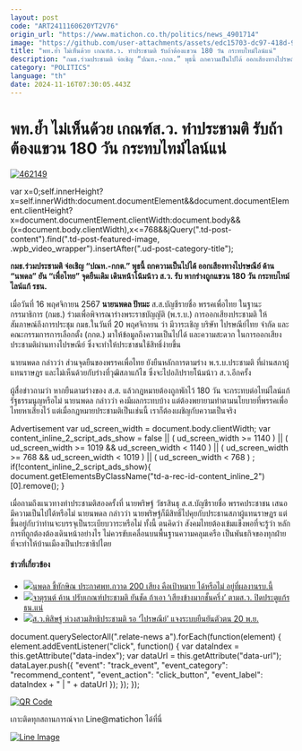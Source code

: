 ```yaml
---
layout: post
code: "ART2411160620YT2V76"
origin_url: "https://www.matichon.co.th/politics/news_4901714"
image: "https://github.com/user-attachments/assets/edc15703-dc97-418d-9eaf-312cd510c048"
title: "พท.ย้ำ ไม่เห็นด้วย เกณฑ์ส.ว. ทำประชามติ รับถ้าต้องแขวน 180 วัน กระทบไทม์ไลน์แน่"
description: "กมธ.ร่วมประชามติ จ่อเชิญ “ปณท.-กกต.” พุธนี้ ถกความเป็นไปได้ ออกเสียงทางไปรษณีย์ ด้าน “นพดล” ยัน “เพื่อไทย” จุดยืนเดิม เดินหน้าโน้มน้าว ส.ว. รับ หากร่างถูกแขวน"
category: "POLITICS"
language: "th"
date: 2024-11-16T07:30:05.443Z
---
```


# พท.ย้ำ ไม่เห็นด้วย เกณฑ์ส.ว. ทำประชามติ รับถ้าต้องแขวน 180 วัน กระทบไทม์ไลน์แน่

[![](https://www.matichon.co.th/wp-content/uploads/2024/11/462149.jpg "462149")](https://www.matichon.co.th/wp-content/uploads/2024/11/462149.jpg)

var x=0;self.innerHeight?x=self.innerWidth:document.documentElement&&document.documentElement.clientHeight?x=document.documentElement.clientWidth:document.body&&(x=document.body.clientWidth),x<=768&&jQuery(".td-post-content").find(".td-post-featured-image, .wpb\_video\_wrapper").insertAfter(".ud-post-category-title");

**กมธ.ร่วมประชามติ จ่อเชิญ “ปณท.-กกต.” พุธนี้ ถกความเป็นไปได้ ออกเสียงทางไปรษณีย์ ด้าน “นพดล” ยัน “เพื่อไทย” จุดยืนเดิม เดินหน้าโน้มน้าว ส.ว. รับ หากร่างถูกแขวน 180 วัน กระทบไทม์ไลน์แก้ รธน.**

เมื่อวันที่ 16 พฤศจิกายน 2567 **นายนพดล ปัทมะ** ส.ส.บัญชีรายชื่อ พรรคเพื่อไทย ในฐานะกรรมาธิการ (กมธ.) ร่วมเพื่อพิจารณาร่างพระราชบัญญัติ (พ.ร.บ.) การออกเสียงประชามติ ให้สัมภาษณ์ถึงการประชุม กมธ.ในวันที่ 20 พฤศจิกายน ว่า มีวาระเชิญ บริษัท ไปรษณีย์ไทย จำกัด และ คณะกรรมการการเลือกตั้ง (กกต.) มาให้ข้อมูลถึงความเป็นไปได้ และความสะดวก ในการออกเสียงประชามติผ่านทางไปรษณีย์ ซึ่งจะทำให้ประชาชนใช้สิทธิ์ง่ายขึ้น

นายนพดล กล่าวว่า ส่วนจุดยืนของพรรคเพื่อไทย ยังยืนหลักการตามร่าง พ.ร.บ.ประชามติ ที่ผ่านสภาผู้แทนราษฎร และไม่เห็นด้วยกับร่างที่วุฒิสภาแก้ไข ซึ่งจะไปอภิปรายโน้มน้าว ส.ว.อีกครั้ง

ผู้สื่อข่าวถามว่า หากยืนตามร่างของ ส.ส. แล้วกฎหมายต้องถูกพักไว้ 180 วัน จะกระทบต่อไทม์ไลน์แก้รัฐธรรมนูญหรือไม่ นายนพดล กล่าวว่า คงมีผลกระทบบ้าง แต่ต้องพยายามทำตามนโยบายที่พรรคเพื่อไทยหาเสียงไว้ แต่เมื่อกฎหมายประชามติเป็นเช่นนี้ เราก็ต้องเผชิญกับความเป็นจริง

Advertisement var ud\_screen\_width = document.body.clientWidth; var content\_inline\_2\_script\_ads\_show = false || ( ud\_screen\_width >= 1140 ) || ( ud\_screen\_width >= 1019 && ud\_screen\_width < 1140 ) || ( ud\_screen\_width >= 768 && ud\_screen\_width < 1019 ) || ( ud\_screen\_width < 768 ) ; if(!content\_inline\_2\_script\_ads\_show){ document.getElementsByClassName("td-a-rec-id-content\_inline\_2")\[0\].remove(); }

เมื่อถามถึงแนวทางทำประชามติสองครั้งที่ นายพริษฐ์ วัชรสินธุ ส.ส.บัญชีรายชื่อ พรรคประชาชน เสนอ มีความเป็นไปได้หรือไม่ นายนพดล กล่าวว่า นายพริษฐ์ก็มีสิทธิ์ไปคุยกับประธานสภาผู้แทนราษฎร แต่ขึ้นอยู่กับว่าท่านจะบรรจุเป็นระเบียบวาระหรือไม่ ทั้งนี้ ตนคิดว่า สังคมไทยต้องเข้มแข็งพอที่จะรู้ว่า หลักการที่ถูกต้องต้องเดินหน้าอย่างไร ไม่ควรขับเคลื่อนบนพื้นฐานความคลุมเครือ เป็นพันธกิจของทุกฝ่าย ที่จะทำให้บ้านเมืองเป็นประชาธิปไตย

#### ข่าวที่เกี่ยวข้อง

*   [![](https://www.matichon.co.th/wp-content/uploads/2024/11/4621488444.jpg)นพดล ชี้ทักษิณ ประกาศพท.กวาด 200 เสียง คือเป้าหมาย ได้หรือไม่ อยู่ที่ผลงานรบ.นี้](https://www.matichon.co.th/politics/news_4901644)
*   [![](https://www.matichon.co.th/wp-content/uploads/2024/11/00001088.jpg)จาตุรนต์ ค้าน ปรับเกณฑ์ประชามติ ยันชัด ถ้าเอา ‘เสียงข้างมากชั้นครึ่ง’ ตามส.ว. ปิดประตูแก้รธน.แน่](https://www.matichon.co.th/politics/news_4895689) 
*   [![](https://www.matichon.co.th/wp-content/uploads/2024/11/huang1.jpg)ส.ว.พิสิษฐ์ ห่วงสวมสิทธิประชามติ รอ ‘ไปรษณีย์’ แจงระบบยืนยันตัวตน 20 พ.ย.](https://www.matichon.co.th/politics/news_4892969)

document.querySelectorAll(".relate-news a").forEach(function(element) { element.addEventListener("click", function() { var dataIndex = this.getAttribute("data-index"); var dataUrl = this.getAttribute("data-url"); dataLayer.push({ "event": "track\_event", "event\_category": "recommend\_content", "event\_action": "click\_button", "event\_label": dataIndex + " | " + dataUrl }); }); });

[![QR Code](https://www.matichon.co.th/wp-content/uploads/2023/07/wob1371z.jpg)](https://lin.ee/ht0nDxX)

เกาะติดทุกสถานการณ์จาก Line@matichon ได้ที่นี่

[![Line Image](https://www.matichon.co.th/wp-content/uploads/2023/07/th.png)](https://lin.ee/ht0nDxX)